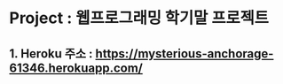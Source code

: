 # Project : 웹프로그래밍 학기말 프로젝트

## 1. Heroku 주소 : https://mysterious-anchorage-61346.herokuapp.com/
```

